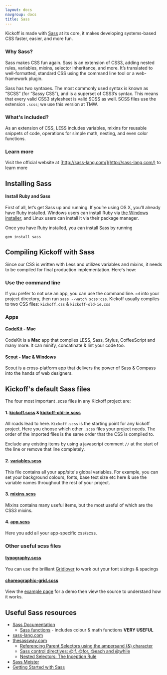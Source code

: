 ```yaml
---
layout: docs
navgroup: docs
title: Sass
---
```


Kickoff is made with [Sass](http://sass-lang.com/) at its core, it makes developing systems-based CSS faster, easier, and more fun.

### Why Sass?

Sass makes CSS fun again. Sass is an extension of CSS3, adding nested rules, variables, mixins, selector inheritance, and more. It’s translated to well-formatted, standard CSS using the command line tool or a web-framework plugin.

Sass has two syntaxes. The most commonly used syntax is known as “SCSS” (for “Sassy CSS”), and is a superset of CSS3’s syntax. This means that every valid CSS3 stylesheet is valid SCSS as well. SCSS files use the extension `.scss`; we use this version at TMW.

### What's included?

As an extension of CSS, LESS includes variables, mixins for reusable snippets of code, operations for simple math, nesting, and even color functions.

### Learn more

Visit the official website at [http://sass-lang.com/](http://sass-lang.com/) to learn more

## Installing Sass

#### Install Ruby and Sass

First of all, let’s get Sass up and running. If you’re using OS X, you’ll already have Ruby installed. Windows users can install Ruby via [the Windows installer](http://rubyinstaller.org/downloads/), and Linux users can install it via their package manager.

Once you have Ruby installed, you can install Sass by running

`gem install sass`

## Compiling Kickoff with Sass

Since our CSS is written with Less and utilizes variables and mixins, it needs to be compiled for final production implementation. Here's how:

### Use the command line

If you prefer to not use an app, you can use the command line. `cd` into your project directory, then run `sass --watch scss:css`. Kickoff usually compiles to two CSS files: `kickoff.css` & `kickoff-old-ie.css`

### Apps

#### [CodeKit](http://incident57.com/codekit/) - Mac
CodeKit is a **Mac** app that compiles LESS, Sass, Stylus, CoffeeScript and many more. It can minify, concatinate & lint your code too.

#### [Scout](http://mhs.github.com/scout-app/) - Mac & Windows
Scout is a cross-platform app that delivers the power of Sass & Compass into the hands of web designers.


## Kickoff's default Sass files

The four most important .scss files in any Kickoff project are:

#### 1. [kickoff.scss](https://github.com/tmwagency/kickoff/blob/master/scss/kickoff.scss) & [kickoff-old-ie.scss](https://github.com/tmwagency/kickoff/blob/master/scss/kickoff-old-ie.scss)
All roads lead to here. `Kickoff.scss` is the starting point for any kickoff project. Here you choose which other `.scss` files your project needs. The order of the imported files is the same order that the CSS is compiled to.

Exclude any existing items by using a javascript comment `//` at the start of the line or remove that line completely.

#### 2. [variables.scss](https://github.com/tmwagency/kickoff/blob/master/scss/variables.scss)
This file contains all your app/site's global variables. For example, you can set your background colours, fonts, base text size etc here & use the variable names throughout the rest of your project.

#### 3. [mixins.scss](https://github.com/tmwagency/kickoff/blob/master/scss/mixins.scss)
Mixins contains many useful items, but the most useful of which are the CSS3 mixins.

#### 4. [app.scss](https://github.com/tmwagency/kickoff/blob/master/scss/app.scss)
Here you add all your app-specific css/scss.

### Other useful scss files

#### [typography.scss](https://github.com/tmwagency/kickoff/blob/master/scss/typography.scss)
You can use the brilliant [Gridlover](http://www.gridlover.net/) to work out your font sizings & spacings

#### [choreographic-grid.scss](https://github.com/tmwagency/kickoff/blob/master/scss/choreographic-grid.scss)
View the [example page](http://mrmartineau.github.com/Choreographic-Grid/test.html) for a demo then view the source to understand how it works.


## Useful Sass resources

* [Sass Documentation](http://www.kaelig.fr/bettersassdocs/)
	- [Sass functions](http://sass-lang.com/docs/yardoc/Sass/Script/Functions.html) - includes colour & math functions **VERY USEFUL**
* [sass-lang.com](http://sass-lang.com/)
* [thesassway.com](http://thesassway.com/)
	- [Referencing Parent Selectors using the ampersand (&) character](http://thesassway.com/intermediate/referencing-parent-selectors-using-ampersand)
	- [Sass control directives: @if, @for, @each and @while](http://thesassway.com/intermediate/if-for-each-while)
	- [Nested Selectors: The Inception Rule](http://thesassway.com/beginner/the-inception-rule)
* [Sass Meister](http://sassmeister.com/)
* [Getting Started with Sass](http://alistapart.com/article/getting-started-with-sass)
